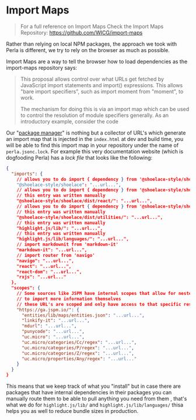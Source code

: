 [package manager]: /#/docs/features/package-manager

# Import Maps

> For a full reference on Import Maps Check the Import Maps Repository: https://github.com/WICG/import-maps

Rather than relying on local NPM packages, the approach we took with Perla is different, we try to rely on the browser as much as possible.

Import Maps are a way to tell the browser how to load dependencies as the import-maps repository says:

> This proposal allows control over what URLs get fetched by JavaScript import statements and import() expressions. This allows "bare import specifiers", such as import moment from "moment", to work.
>
> The mechanism for doing this is via an import map which can be used to control the resolution of module specifiers generally. As an introductory example, consider the code

Our "[package manager]" is nothing but a collector of URL's which generate an import map that is injected in the `index.html` at dev and build time, you will be able to find this import map in your repository under the name of `perla.jsonc.lock`. For example this very documentation website (which is dogfooding Perla) has a _lock file_ that looks like the following:

```json
{
  "imports": {
    // allows you to do import { dependency } from '@shoelace-style/shoelace';
    "@shoelace-style/shoelace": "...url...",
    // allows you to do import { dependency } from '@shoelace-style/shoelace/dist/react/dependency.js';
    // this entry was written manually
    "@shoelace-style/shoelace/dist/react/": "...url...",
    // allows you to do import { dependency } from '@shoelace-style/shoelace/dist/utilities/dependency.js';
    // this entry was written manually
    "@shoelace-style/shoelace/dist/utilities/": "...url...",
    // this entry was written manually
    "highlight.js/lib/": "...url...",
    // this entry was written manually
    "highlight.js/lib/languages/": "...url...",
    // import markdownit from 'markdown-it'
    "markdown-it": "...url...",
    // import router from 'navigo'
    "navigo": "...url...",
    "react": "...url...",
    "react-dom": "...url...",
    "rxjs": "...url..."
  },
  "scopes": {
    // Some sources like JSPM have internal scopes that allow for nested dependencies
    // to import more information themselves
    // these URL's are scoped and only have access to that specific resource
    "https://ga.jspm.io/": {
      "entities/lib/maps/entities.json": "...url...",
      "linkify-it": "...url...",
      "mdurl": "...url...",
      "punycode": "...url...",
      "uc.micro": "...url...",
      "uc.micro/categories/Cc/regex": "...url...",
      "uc.micro/categories/P/regex": "...url...",
      "uc.micro/categories/Z/regex": "...url...",
      "uc.micro/properties/Any/regex": "...url..."
    }
  }
}
```

This means that we keep track of what you "install" but in case there are packages that have internal dependencies in their packages you can manually route them to be able to pull anything you need from them , that's what we do for `highlight.js/lib/` and `highlight.js/lib/languages/` thisa helps you as well to reduce bundle sizes in production.
